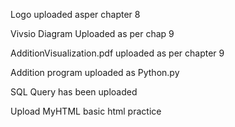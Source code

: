    

Logo uploaded asper chapter 8

Vivsio Diagram Uploaded as per chap 9

AdditionVisualization.pdf uploaded as per chapter 9

Addition program uploaded as Python.py

SQL Query has been uploaded

Upload MyHTML basic html practice
